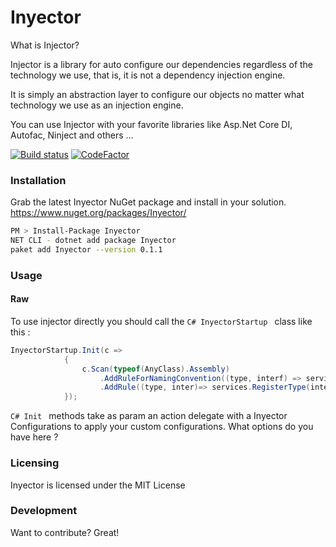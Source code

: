 # Inyector

What is Injector?

Injector is a library for auto configure our dependencies regardless of the technology we use, that is, it is not a dependency injection engine.

It is simply an abstraction layer to configure our objects no matter what technology we use as an injection engine.

You can use Injector with your favorite libraries like Asp.Net Core DI, Autofac, Ninject and others ...


[![Build status](https://ci.appveyor.com/api/projects/status/j7f6vfv3s4nwwak6?svg=true)](https://ci.appveyor.com/project/davidrevoledo/inyector)
[![CodeFactor](https://www.codefactor.io/repository/github/davidrevoledo/inyector/badge)](https://www.codefactor.io/repository/github/davidrevoledo/inyector)

### Installation
Grab the latest Inyector NuGet package and install in your solution. https://www.nuget.org/packages/Inyector/
```sh
PM > Install-Package Inyector 
NET CLI - dotnet add package Inyector 
paket add Inyector --version 0.1.1	
```

### Usage

#### Raw
To use injector directly you should call the ```C# InyectorStartup ``` class like this :
```c#
InyectorStartup.Init(c =>
            {
                c.Scan(typeof(AnyClass).Assembly)
                    .AddRuleForNamingConvention((type, interf) => services.AddSingleton(interf, type))
                    .AddRule((type, inter)=> services.RegisterType(inter, type));
            });
```

```C# Init ``` methods take as param an action delegate with a Inyector Configurations to apply your custom configurations.
What options do you have here ? 






### Licensing
Inyector is licensed under the MIT License

### Development
Want to contribute? Great!



